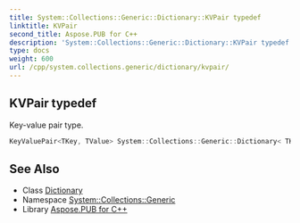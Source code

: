 ```yaml
---
title: System::Collections::Generic::Dictionary::KVPair typedef
linktitle: KVPair
second_title: Aspose.PUB for C++
description: 'System::Collections::Generic::Dictionary::KVPair typedef. Key-value pair type in C++.'
type: docs
weight: 600
url: /cpp/system.collections.generic/dictionary/kvpair/
---
```

## KVPair typedef


Key-value pair type.

```cpp
KeyValuePair<TKey, TValue> System::Collections::Generic::Dictionary< TKey, TValue >::KVPair
```

## See Also

* Class [Dictionary](../)
* Namespace [System::Collections::Generic](../../)
* Library [Aspose.PUB for C++](../../../)
